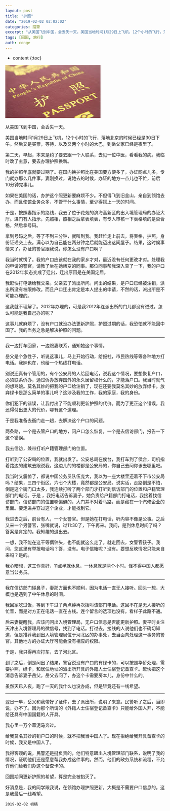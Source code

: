 ```yaml
---
layout: post
title: "护照"
date: "2019-02-02 02:02:02"
categories: 隨筆
excerpt: "从美国飞到中国，会丢失一天。美国当地时间1月29日上飞机，12个小时的飞行，落地北京的时候已经是30日下午。然后又是买票，等待，以及又两个小时的大巴，到岳父家已经是夜里了..."
tags: [回国, 旅行]
auth: conge
---
```

* content
{:toc}

![ ](/assets/images/隨筆/118382-2f633e5e5b011a46.png)

从美国飞到中国，会丢失一天。

美国当地时间1月29日上飞机，12个小时的飞行，落地北京的时候已经是30日下午。然后又是买票，等待，以及又两个小时的大巴，到岳父家已经是夜里了。

第二天，早起，本来是约了要去跟一个人联系，去见一位中医，看看我的病。我临时改了主意，要去办理护照换新。

我的护照年底就要过期了。在国内换护照比在美国要方便多了，办证网点儿多，专门就办那么几件事。妻刚换过，说她去的时候，办证的地方一点儿也不忙，前后10分钟完事儿。

如果在美国的话，办护这个照更新要麻烦不少。不但得飞到旧金山，亲自到领馆去办，而且使馆业务众多，不管干什么事情，至少得搭上一天的时间。

于是，按照妻指示的路线，我去了位于花苑的滨海高新区的出入境管理局的办证大厅。进门有人指示，先照相，照相之后拿表填表，有专人审核一下表格填的是否合格，然后拿号码。

拿到号码之后，等了不到三分钟，就叫到我。我赶忙走上前去，将表格，护照，身份证递交上去。满心以为自己能在两分钟之后就能迈出这间屋子。结果，这时候事情来了。办证的警官跟我说，你怎么没有户口啊？

我当时就愣了。我的户口应该就在我的家乡才对，最近没有任何更改才对。处理我的申请的警官，请教了坐在她叛变的同事。那位同事帮我深入查了一下，我的户口在2012年状态变成了迁出，迁出原因是在美国定居。

我赶快打电话给我父亲。父亲去了派出所问。问出的结果，是户口已经被注销，派出所没有权限修改。而且户口迁出肯定是本人提出的申请，不然的话，派出所是不可能办理的。

这我就不理解了。2012年办理的，可是我2012年连派出所的门儿都没有进过。怎么可能是我自己办的呢？

这事儿就麻烦了，没有户口就没办法更新护照，护照过期的话，我恐怕就不能回中国了。我的当务之急是解决护照的问题。

--------

我一边打车回家，一边跟妻联系，通知她这个事情。

岳父是个急性子，听说这事儿，马上开始行动，给报社，市民热线等等各种地方打电话。我妹也在，也给一个热线打电话。

别说还真有个管用的，有个公安局的人给回电话，说我这个情况，要想恢复户口，必须联系侨办，通过侨办放弃国外的永久居留权什么的，才能落户口。我当时就气的想骂娘。莫名其妙的把我的户口给注销了，现在还要我莫名其妙的放弃绿卡。放弃绿卡是那么简单的事儿吗？这涉及我的工作，我的家庭，我的身份。

你们犯下的错误，让我付出了不能顺利更新护照的代价。而为了更正这个错误，我还得付出更大的代价，哪有这个道理。

于是我准备去衙门走一趟，去解决这个户口的问题。

两条路，一个是去管户口的地方，问户口怎么恢复，一个是去信访部门，报告一下这个错误。

我去信访，兼带打听户籍管理部门的位置。

打听到了公安局的位置，我就出发了。公安总局在侯台，我打车到了侯台，司机指着路边的建筑去跟说我，这边儿的的楼都是公安局的，你自己去问你该去哪里吧。

我当时又震惊了，都说中国公务员队伍庞大，我以为一座大楼里还着不下市公安局吗？结果，三四个街区，六七个大楼，竟然都是公安局。说实话，走路倒是不怕，倒是这个衙门口太多，我连续打听了两个部门才打听到信访部门的位置和户籍管理部门的电话。于是 ，我把电话告诉妻子，她负责给户籍部门打电话，我接着找信访部门。信访部门的位置够偏僻的，大门并不对着马路，而是藏在一个汽修企业的里面。要走进并穿过这个企业，才能找到它。

我进去之后，前台有人，一个女警官。但是她在打电话，听内容不像是公事。之后又来一个男警官，张嘴就说，过11:30了，下午再来。我问，是到休息时间了吗？答案是肯定的。我知趣的退出去。

一想，我不能在这干等俩钟头，也不能就这么走了。就走回去，女警官孩子。我问，您这里有举报电话吗？答，没有。电子信箱呢？没有。要想反映情况只能亲自来吗？是的。

我心暗想，这工作真好，11点半就休息，一休息就是两个小时。怪不得中国人都愿意当公务员。

----

我在信访部门碰鼻子，妻那方面也不顺利，因为电话一直无人接听。回头一想，大概也是遇到了中午休息的时间。

我回家吃过饭，等到下午过了两点钟再次拨叫该部门电话。这回不在是无人接听的忙音，而是对方正在电话一直在占线。连个留言的选项也没有。看样子此路不通。

后来妻提醒我，应该问问出入境管理局，无户口信息是否能更新护照。妻平时关注天津出入境管理局的微信号，找到了电话。打过去，接线的人说他们也不确切知道，但是推荐我到出入境管理局位于河北区的办事处，去当面向处理这一事务的警官。其他地方的办证大厅可能会没有相应的权限。

于是，我只得再次打车，去了河北区。

到了之后，倒是问出了结果，警官说没有户口的有绿卡的，可以按照华侨处理，需要护照，绿卡，和居住地址的派出所开具的外籍人士住宿登记备查卡。赶快把这个消息告诉妻子岳父。岳父去问了，办这个卡需要房本儿，身份中什么的。

虽然天已入夜，跑了一天的我什么也没办成，但是毕竟还有一线希望。

-----

翌日一早，岳父和我带好了证件，去了派出所，说明了来意。民警听了之后，当即说，办不了。因为那个所谓的《外籍人士住宿登记备查卡》只能给外国人开，不能给还具有中国国籍的人开具。

我心里一万个草泥马奔过。

给我莫名其妙的销户口的时候，就不把我当中国人了。现在拒绝给我开具备查卡的时候，我又是中国人了。

我得客观的说，民警还是挺负责的，他们特意跟出入境管理部门联系，说明了我的情况，证明他们还是愿意帮我办成这件事的。然而，他们的政务系统和流程，不允许他们给我们办这个备查卡的。

回国期间更新护照的希望，算是完全被掐灭了。

好消息是，我的同学跟我说，在领馆办理护照更新，大概是不需要户口信息的。这是我最后一线希望。

```
2019-02-02 初稿
```
